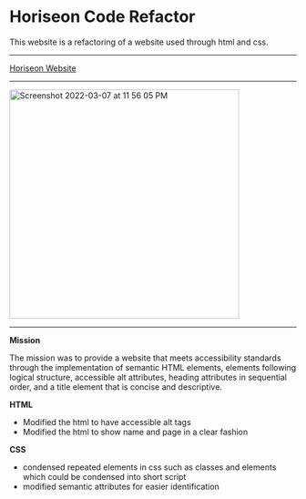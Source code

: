 # Horiseon Code Refactor  

This website is a refactoring of a website used through html and css.

**************************************
[Horiseon Website](https://bsmith675.github.io/Horiseon-Code-Refactor-/)
**************************************
<img width="403" alt="Screenshot 2022-03-07 at 11 56 05 PM" src="https://user-images.githubusercontent.com/98413163/157169505-86df47e4-0a46-4771-8307-a076db2f197b.png">

**************************************

**Mission**

The mission was to provide a website that meets accessibility standards through the       implementation of semantic HTML elements, elements following logical structure, accessible alt attributes, heading attributes in sequential order, and a title element that is concise and descriptive. 

**HTML**

- Modified the html to have accessible alt tags
- Modified the html to show name and page in a clear fashion


**CSS**

- condensed repeated elements in css such as classes and elements which could be condensed into short script
- modified semantic attributes for easier identification
